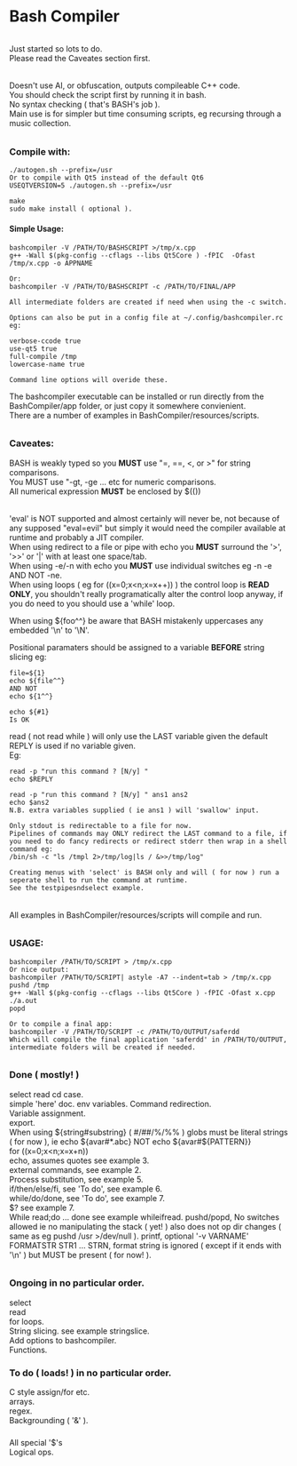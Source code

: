 # Bash Compiler
######
Just started so lots to do.  
Please read the Caveates section first.

######
Doesn't use AI, or obfuscation, outputs compileable C++ code.  
You should check the script first by running it in bash.  
No syntax checking ( that's BASH's job ).  
Main use is for simpler but time consuming scripts, eg recursing through a music collection.  
######
### Compile with:
````console
./autogen.sh --prefix=/usr
Or to compile with Qt5 instead of the default Qt6
USEQTVERSION=5 ./autogen.sh --prefix=/usr

make
sudo make install ( optional ).

````  

#### Simple Usage:
````console
bashcompiler -V /PATH/TO/BASHSCRIPT >/tmp/x.cpp
g++ -Wall $(pkg-config --cflags --libs Qt5Core ) -fPIC  -Ofast /tmp/x.cpp -o APPNAME

Or:
bashcompiler -V /PATH/TO/BASHSCRIPT -c /PATH/TO/FINAL/APP

All intermediate folders are created if need when using the -c switch.

Options can also be put in a config file at ~/.config/bashcompiler.rc eg:

verbose-ccode true
use-qt5 true
full-compile /tmp
lowercase-name true

Command line options will overide these.

````

The bashcompiler executable can be installed or run directly from the BashCompiler/app folder, or just copy it somewhere convienient.  
There are a number of examples in BashCompiler/resources/scripts.  

######
### Caveates:  
BASH is weakly typed so you **MUST** use "=, ==, <, or >" for string comparisons.  
You MUST use "-gt, -ge ... etc for numeric comparisons.  
All numerical expression **MUST** be enclosed by $(())  
######
'eval' is NOT supported and almost certainly will never be, not because of any supposed "eval=evil" but simply it would need the compiler available at runtime and probably a JIT compiler.  
When using redirect to a file or pipe with echo  you **MUST** surround the '>', '>>' or '|' with at least one space/tab.  
When using -e/-n with echo you **MUST** use individual switches eg -n -e AND NOT -ne.  
When using loops ( eg for ((x=0;x<n;x=x++)) ) the control loop is **READ ONLY**, you shouldn't really programatically alter the control loop anyway, if you do need to you should use a 'while' loop.  
  
When using ${foo^^} be aware that BASH mistakenly uppercases any embedded '\n' to '\N'.  

Positional paramaters should be assigned to a variable **BEFORE** string slicing eg: 
```` console
file=${1}
echo ${file^^}
AND NOT
echo ${1^^}

echo ${#1}
Is OK

````
read ( not read while ) will only use the LAST variable given the default REPLY is used if no variable given.  
Eg:
````
read -p "run this command ? [N/y] "
echo $REPLY

read -p "run this command ? [N/y] " ans1 ans2
echo $ans2
N.B. extra variables supplied ( ie ans1 ) will 'swallow' input.

Only stdout is redirectable to a file for now.
Pipelines of commands may ONLY redirect the LAST command to a file, if you need to do fancy redirects or redirect stderr then wrap in a shell command eg:
/bin/sh -c "ls /tmpl 2>/tmp/log|ls / &>>/tmp/log"

Creating menus with 'select' is BASH only and will ( for now ) run a seperate shell to run the command at runtime.
See the testpipesndselect example.

````  

######
All examples in BashCompiler/resources/scripts will compile and run.
######
### USAGE:
````console
bashcompiler /PATH/TO/SCRIPT > /tmp/x.cpp
Or nice output:
bashcompiler /PATH/TO/SCRIPT| astyle -A7 --indent=tab > /tmp/x.cpp
pushd /tmp
g++ -Wall $(pkg-config --cflags --libs Qt5Core ) -fPIC -Ofast x.cpp
./a.out
popd

Or to compile a final app:
bashcompiler -V /PATH/TO/SCRIPT -c /PATH/TO/OUTPUT/saferdd
Which will compile the final application 'saferdd' in /PATH/TO/OUTPUT, intermediate folders will be created if needed.

````
######
### Done ( mostly! )

select
read
cd
case.  
simple 'here' doc.
env variables.
Command redirection.  
Variable assignment.  
export.  
When using ${string#substring} ( #/##/%/%% ) globs must be literal strings ( for now ), ie	echo ${avar#*.abc} NOT echo ${avar#${PATTERN}}  
for ((x=0;x<n;x=x+n))  
echo, assumes quotes see example 3.  
external commands, see example 2.  
Process substitution, see example 5.  
if/then/else/fi, see 'To do', see example 6.  
while/do/done, see 'To do', see example 7.  
$? see example 7.  
While read;do ... done see example whileifread.
pushd/popd, No switches allowed ie no manipulating the stack ( yet! ) also does not op dir changes ( same as eg pushd /usr >/dev/null ).
printf, optional '-v VARNAME' FORMATSTR STR1 ... STRN, format string is ignored ( except if it ends with '\n' ) but MUST be present ( for now! ).
######

### Ongoing in no particular order. 
select  
read  
for loops.  
String slicing. see example stringslice.  
Add options to bashcompiler.  
Functions.
###

### To do ( loads! ) in no particular order.  

C style assign/for etc.  
arrays.  
regex.  
Backgrounding ( '&' ).  
###
All special '$'s  
Logical ops.  


